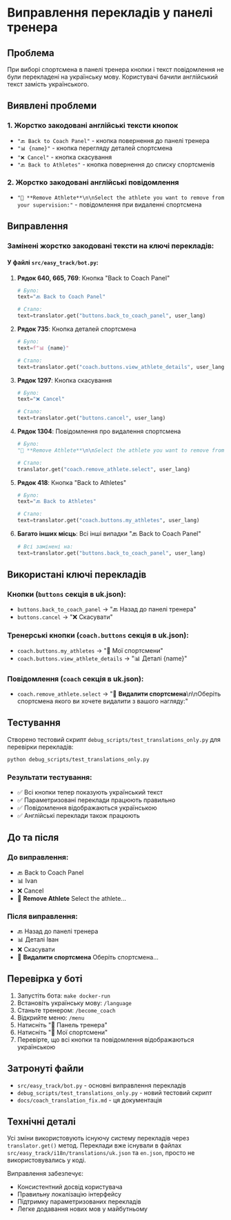 # Виправлення перекладів у панелі тренера

## Проблема

При виборі спортсмена в панелі тренера кнопки і текст повідомлення не були перекладені на українську мову. Користувачі бачили англійський текст замість українського.

## Виявлені проблеми

### 1. Жорстко закодовані англійські тексти кнопок
- `"🔙 Back to Coach Panel"` - кнопка повернення до панелі тренера
- `"📊 {name}"` - кнопка перегляду деталей спортсмена
- `"❌ Cancel"` - кнопка скасування
- `"🔙 Back to Athletes"` - кнопка повернення до списку спортсменів

### 2. Жорстко закодовані англійські повідомлення
- `"👥 **Remove Athlete**\n\nSelect the athlete you want to remove from your supervision:"` - повідомлення при видаленні спортсмена

## Виправлення

### Замінені жорстко закодовані тексти на ключі перекладів:

#### У файлі `src/easy_track/bot.py`:

1. **Рядок 640, 665, 769**: Кнопка "Back to Coach Panel"
   ```python
   # Було:
   text="🔙 Back to Coach Panel"

   # Стало:
   text=translator.get("buttons.back_to_coach_panel", user_lang)
   ```

2. **Рядок 735**: Кнопка деталей спортсмена
   ```python
   # Було:
   text=f"📊 {name}"

   # Стало:
   text=translator.get("coach.buttons.view_athlete_details", user_lang, name=name)
   ```

3. **Рядок 1297**: Кнопка скасування
   ```python
   # Було:
   text="❌ Cancel"

   # Стало:
   text=translator.get("buttons.cancel", user_lang)
   ```

4. **Рядок 1304**: Повідомлення про видалення спортсмена
   ```python
   # Було:
   "👥 **Remove Athlete**\n\nSelect the athlete you want to remove from your supervision:"

   # Стало:
   translator.get("coach.remove_athlete.select", user_lang)
   ```

5. **Рядок 418**: Кнопка "Back to Athletes"
   ```python
   # Було:
   text="🔙 Back to Athletes"

   # Стало:
   text=translator.get("coach.buttons.my_athletes", user_lang)
   ```

6. **Багато інших місць**: Всі інші випадки "🔙 Back to Coach Panel"
   ```python
   # Всі замінені на:
   text=translator.get("buttons.back_to_coach_panel", user_lang)
   ```

## Використані ключі перекладів

### Кнопки (`buttons` секція в uk.json):
- `buttons.back_to_coach_panel` → "🔙 Назад до панелі тренера"
- `buttons.cancel` → "❌ Скасувати"

### Тренерські кнопки (`coach.buttons` секція в uk.json):
- `coach.buttons.my_athletes` → "👥 Мої спортсмени"
- `coach.buttons.view_athlete_details` → "📊 Деталі {name}"

### Повідомлення (`coach` секція в uk.json):
- `coach.remove_athlete.select` → "👥 **Видалити спортсмена**\n\nОберіть спортсмена якого ви хочете видалити з вашого нагляду:"

## Тестування

Створено тестовий скрипт `debug_scripts/test_translations_only.py` для перевірки перекладів:

```bash
python debug_scripts/test_translations_only.py
```

### Результати тестування:
- ✅ Всі кнопки тепер показують український текст
- ✅ Параметризовані переклади працюють правильно
- ✅ Повідомлення відображаються українською
- ✅ Англійські переклади також працюють

## До та після

### До виправлення:
- 🔙 Back to Coach Panel
- 📊 Ivan
- ❌ Cancel
- 👥 **Remove Athlete** Select the athlete...

### Після виправлення:
- 🔙 Назад до панелі тренера
- 📊 Деталі Іван
- ❌ Скасувати
- 👥 **Видалити спортсмена** Оберіть спортсмена...

## Перевірка у боті

1. Запустіть бота: `make docker-run`
2. Встановіть українську мову: `/language`
3. Станьте тренером: `/become_coach`
4. Відкрийте меню: `/menu`
5. Натисніть "🎯 Панель тренера"
6. Натисніть "👥 Мої спортсмени"
7. Перевірте, що всі кнопки та повідомлення відображаються українською

## Затронуті файли

- `src/easy_track/bot.py` - основні виправлення перекладів
- `debug_scripts/test_translations_only.py` - новий тестовий скрипт
- `docs/coach_translation_fix.md` - ця документація

## Технічні деталі

Усі зміни використовують існуючу систему перекладів через `translator.get()` метод. Переклади вже існували в файлах `src/easy_track/i18n/translations/uk.json` та `en.json`, просто не використовувались у коді.

Виправлення забезпечує:
- Консистентний досвід користувача
- Правильну локалізацію інтерфейсу
- Підтримку параметризованих перекладів
- Легке додавання нових мов у майбутньому
